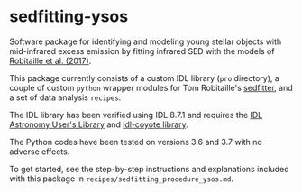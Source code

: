 # sedfitting-ysos
Software package for identifying and modeling young stellar objects with mid-infrared excess emission by fitting infrared SED with the models of [Robitaille et al. (2017)](https://zenodo.org/record/166732#.XNsojy_MwWo).

This package currently consists of a custom IDL library (`pro` directory),
a couple of custom `python` wrapper modules for Tom Robitaille's [sedfitter](https://github.com/astrofrog/sedfitter), and  a set of data analysis `recipes`. 

The IDL library has been verified using IDL 8.7.1 and requires the [IDL Astronomy User's Library](https://github.com/wlandsman/IDLAstro) and [idl-coyote library](https://github.com/idl-coyote/coyote).

The Python codes have been tested on versions 3.6 and 3.7 with no adverse effects.

To get started, see the step-by-step instructions and explanations included with this package in `recipes/sedfitting_procedure_ysos.md`. 
